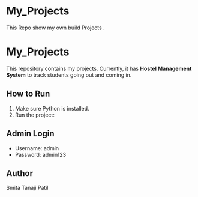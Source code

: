 # My_Projects
This Repo show my own build Projects .

# My_Projects

This repository contains my projects. Currently, it has **Hostel Management System** to track students going out and coming in.

## How to Run
1. Make sure Python is installed.
2. Run the project:


## Admin Login
- Username: admin
- Password: admin123

## Author
Smita Tanaji Patil











